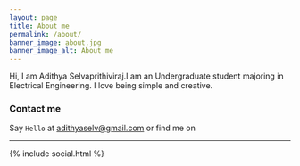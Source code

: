 ```yaml
---
layout: page
title: About me
permalink: /about/
banner_image: about.jpg
banner_image_alt: About me
---
```


Hi, I am Adithya Selvaprithiviraj.I am an Undergraduate student majoring in Electrical Engineering. I love being simple and creative.


### Contact me

Say `Hello` at adithyaselv@gmail.com or find
me on

---

{% include social.html %}

